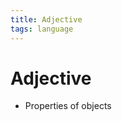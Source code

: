 ```yaml
---
title: Adjective
tags: language
---
```


# Adjective
- Properties of objects
























































